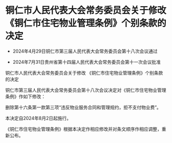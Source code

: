 # 铜仁市人民代表大会常务委员会关于修改《铜仁市住宅物业管理条例》个别条款的决定

- 2024年4月29日铜仁市第三届人民代表大会常务委员会第十八次会议通过

- 2024年7月31日贵州省第十四届人民代表大会常务委员会第十一次会议批准

<!-- INFO END -->

铜仁市人民代表大会常务委员会关于修改 《铜仁市住宅物业管理条例》个别条款的决定

铜仁市第三届人民代表大会常务委员会第十八次会议决定对《铜仁市住宅物业管理条例》作如下修改：

删除第十六条第一款第三项“违反物业服务合同和管理规约，拒不支付物业费”。

本决定自2024年8月2日起施行。

《铜仁市住宅物业管理条例》根据本决定作相应修改并对条文顺序作相应调整，重新公布。
